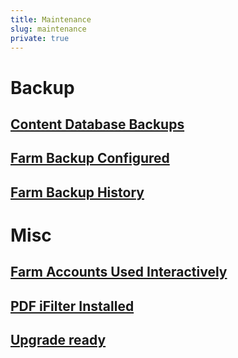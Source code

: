 ```yaml
---
title: Maintenance
slug: maintenance
private: true
---
```


# Backup
## [Content Database Backups](content-database-backups.md)
## [Farm Backup Configured](farm-backup-configured.md)
## [Farm Backup History](farm-backup-history.md)

# Misc
##  [Farm Accounts Used Interactively](farm-accounts-used-interactively.md)
## [PDF iFilter Installed](pdf-ifilter-installed.md)
## [Upgrade ready](upgrade-ready.md)
